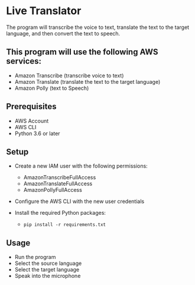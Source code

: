# Live Translator

The program will transcribe the voice to text, translate the text to the target language, and then convert the text to speech.

## This program will use the following AWS services:
- Amazon Transcribe (transcribe voice to text)
- Amazon Translate (translate the text to the target language)
- Amazon Polly (text to Speech)

## Prerequisites
- AWS Account
- AWS CLI
- Python 3.6 or later

## Setup
- Create a new IAM user with the following permissions:
  - AmazonTranscribeFullAccess
  - AmazonTranslateFullAccess
  - AmazonPollyFullAccess

- Configure the AWS CLI with the new user credentials
- Install the required Python packages:
  - `pip install -r requirements.txt`

## Usage
- Run the program
- Select the source language
- Select the target language
- Speak into the microphone

